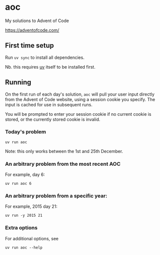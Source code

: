 # aoc
My solutions to Advent of Code

https://adventofcode.com/


## First time setup

Run `uv sync` to install all dependencies.

Nb. this requires [uv](https://docs.astral.sh/uv/) itself to be installed first.


## Running

On the first run of each day's solution, `aoc` will pull your user input directly from the Advent of Code website, using a session cookie you specify. The input is cached for use in subsequent runs.

You will be prompted to enter your session cookie if no current cookie is stored, or the currently stored cookie is invalid.

### Today's problem
```shell
uv run aoc
```
Note: this only works between the 1st and 25th December.

### An arbitrary problem from the most recent AOC
For example, day 6:
```shell
uv run aoc 6
```

### An arbitrary problem from a specific year:
For example, 2015 day 21:
```shell
uv run -y 2015 21
```

### Extra options
For additional options, see
```shell
uv run aoc --help
```
